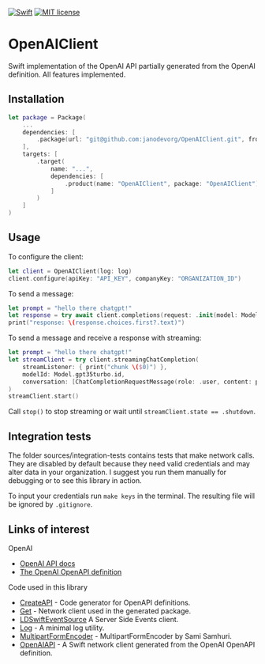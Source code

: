 [![Swift](https://github.com/janodevorg/OpenAIAPI/actions/workflows/swift.yml/badge.svg)](https://github.com/janodevorg/OpenAIAPI/actions/workflows/swift.yml) [![MIT license](http://img.shields.io/badge/license-MIT-lightgrey.svg)](http://opensource.org/licenses/MIT)

# OpenAIClient

Swift implementation of the OpenAI API partially generated from the OpenAI definition. All features implemented.

## Installation

```swift
let package = Package(
    ...
    dependencies: [
        .package(url: "git@github.com:janodevorg/OpenAIClient.git", from: "1.0.0")
    ],
    targets: [
        .target(
            name: "...",
            dependencies: [
                .product(name: "OpenAIClient", package: "OpenAIClient")
            ]
        )
    ]
)
````

## Usage

To configure the client:
```swift
let client = OpenAIClient(log: log)
client.configure(apiKey: "API_KEY", companyKey: "ORGANIZATION_ID")
```

To send a message:
```swift
let prompt = "hello there chatgpt!"
let response = try await client.completions(request: .init(model: Model.davinci003.id, prompt: .string(prompt)))
print("response: \(response.choices.first?.text)")
```

To send a message and receive a response with streaming:
```swift
let prompt = "hello there chatgpt!"
let streamClient = try client.streamingChatCompletion(
    streamListener: { print("chunk \($0)") },
    modelId: Model.gpt35turbo.id,
    conversation: [ChatCompletionRequestMessage(role: .user, content: prompt)]
)
streamClient.start()
```
Call `stop()` to stop streaming or wait until `streamClient.state == .shutdown`.

## Integration tests

The folder sources/integration-tests contains tests that make network calls. They are disabled by default because they need valid credentials and may alter data in your organization. I suggest you run them manually for debugging or to see this library in action.

To input your credentials run `make keys` in the terminal. The resulting file will be ignored by `.gitignore`.

## Links of interest

OpenAI
- [OpenAI API docs](https://beta.openai.com/docs/api-reference/introduction)
- [The OpenAI OpenAPI definition](https://github.com/openai/openai-openapi)

Code used in this library
- [CreateAPI](https://github.com/CreateAPI/CreateAPI) - Code generator for OpenAPI definitions.
- [Get](https://github.com/kean/Get) - Network client used in the generated package.
- [LDSwiftEventSource](https://github.com/launchdarkly/swift-eventsource) A Server Side Events client.
- [Log](https://github.com/janodevorg/OpenAIAPI) - A minimal log utility.
- [MultipartFormEncoder](https://gist.github.com/samsonjs/513ef76d3e324a66ec583b2df4329cd4) - MultipartFormEncoder by Sami Samhuri.
- [OpenAIAPI](https://github.com/janodevorg/OpenAIAPI) - A Swift network client generated from the OpenAI OpenAPI definition.
